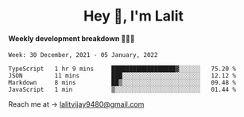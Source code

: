<h1 align="center">Hey 👋, I'm Lalit</h1>

#### Weekly development breakdown 👨🏻‍💻
<!--START_SECTION:waka-->
```text
Week: 30 December, 2021 - 05 January, 2022

TypeScript   1 hr 9 mins     ██████████████████▓░░░░░░   75.20 % 
JSON         11 mins         ███░░░░░░░░░░░░░░░░░░░░░░   12.12 % 
Markdown     8 mins          ██▒░░░░░░░░░░░░░░░░░░░░░░   09.48 % 
JavaScript   1 min           ▒░░░░░░░░░░░░░░░░░░░░░░░░   01.44 % 
```
<!--END_SECTION:waka-->

Reach me at → lalitvijay9480@gmail.com
